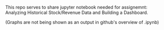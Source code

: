 This repo serves to share jupyter notebook needed for assignemnt: Analyzing Historical Stock/Revenue Data and Building a Dashboard.

(Graphs are not being shown as an output in github's overview of .ipynb)
